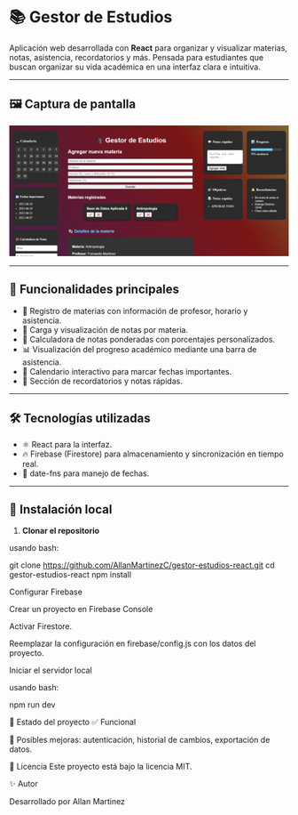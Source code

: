 # 📚 Gestor de Estudios

Aplicación web desarrollada con **React** para organizar y visualizar materias, notas, asistencia, recordatorios y más. Pensada para estudiantes que buscan organizar su vida académica en una interfaz clara e intuitiva.

---

## 🖼️ Captura de pantalla

![Captura de pantalla](./public/image.png)

---

## 🚀 Funcionalidades principales

- 📘 Registro de materias con información de profesor, horario y asistencia.
- 🧾 Carga y visualización de notas por materia.
- 🧮 Calculadora de notas ponderadas con porcentajes personalizados.
- 📊 Visualización del progreso académico mediante una barra de asistencia.
- 📅 Calendario interactivo para marcar fechas importantes.
- 🔔 Sección de recordatorios y notas rápidas.

---

## 🛠️ Tecnologías utilizadas

- ⚛️ React para la interfaz.
- 🔥 Firebase (Firestore) para almacenamiento y sincronización en tiempo real.
- 📆 date-fns para manejo de fechas.

---

## 🧪 Instalación local

1. **Clonar el repositorio**

usando bash: 

git clone https://github.com/AllanMartinezC/gestor-estudios-react.git
cd gestor-estudios-react
npm install


Configurar Firebase

Crear un proyecto en Firebase Console

Activar Firestore.

Reemplazar la configuración en firebase/config.js con los datos del proyecto.

Iniciar el servidor local

usando bash: 

npm run dev





📌 Estado del proyecto
✅ Funcional

🚧 Posibles mejoras: autenticación, historial de cambios, exportación de datos.

📄 Licencia
Este proyecto está bajo la licencia MIT.

✨ Autor

Desarrollado por Allan Martinez

